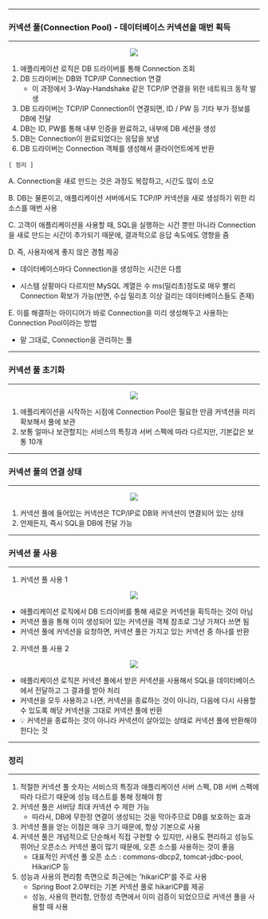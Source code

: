 -----
### 커넥션 풀(Connection Pool) - 데이터베이스 커넥션을 매번 획득
-----
<div align="centeR">
<img src="https://github.com/sooyounghan/Spring/assets/34672301/e00851be-f1a7-4ae2-9721-f3c7c80a124b">
</div>

1. 애플리케이션 로직은 DB 드라이버를 통해 Connection 조회
2. DB 드라이버는 DB와 TCP/IP Connection 연결
   - 이 과정에서 3-Way-Handshake 같은 TCP/IP 연결을 위한 네트워크 동작 발생
3. DB 드라이버는 TCP/IP Connection이 연결되면, ID / PW 등 기타 부가 정보를 DB에 전달
4. DB는 ID, PW를 통해 내부 인증을 완료하고, 내부에 DB 세션을 생성
5. DB는 Connection이 완료되었다는 응답을 보냄
6. DB 드라이버는 Connection 객체를 생성해서 클라이언트에게 반환

```[ 정리 ]```

A. Connection을 새로 만드는 것은 과정도 복잡하고, 시간도 많이 소모

B. DB는 물론이고, 애플리케이션 서버에서도 TCP/IP 커넥션을 새로 생성하기 위한 리소스를 매번 사용

C. 고객이 애플리케이션을 사용할 때, SQL을 실행하는 시간 뿐만 아니라 Connection을 새로 만드는 시간이 추가되기 때문에, 결과적으로 응답 속도에도 영향을 줌

D. 즉, 사용자에게 좋지 않은 경험 제공

  - 데이터베이스마다 Connection을 생성하는 시간은 다름
    
  - 시스템 상황마다 다르지만 MySQL 계열은 수 ms(밀리초)정도로 매우 빨리 Connection 확보가 가능(반면, 수십 밀리초 이상 걸리는 데이터베이스들도 존재)
    
E. 이를 해결하는 아이디어가 바로 Connection을 미리 생성해두고 사용하는 Connection Pool이라는 방법

  - 말 그대로, Connection을 관리하는 풀

-----
### 커넥션 풀 초기화
-----
<div align="centeR">
<img src="https://github.com/sooyounghan/Spring/assets/34672301/b04cd97f-b7da-4871-b434-32a057dc4a87">
</div>

1. 애플리케이션을 시작하는 시점에 Connection Pool은 필요한 만큼 커넥션을 미리 확보해서 풀에 보관
2. 보통 얼마나 보관할지는 서비스의 특징과 서버 스펙에 따라 다르지만, 기본값은 보통 10개

-----
### 커넥션 풀의 연결 상태
-----
<div align="centeR">
<img src="https://github.com/sooyounghan/Spring/assets/34672301/fda2cd40-f37b-4854-a91d-af0aa47fb47a">
</div>

1. 커넥션 풀에 들어있는 커넥션은 TCP/IP로 DB와 커넥션이 연결되어 있는 상태
2. 언제든지, 즉시 SQL을 DB에 전달 가능

-----
### 커넥션 풀 사용
-----
1. 커넥션 풀 사용 1
<div align="center">
<img src="https://github.com/sooyounghan/Spring/assets/34672301/816875f4-cec8-42b7-8851-d4a6b09963a2">
</div>

  - 애플리케이션 로직에서 DB 드라이버를 통해 새로운 커넥션을 획득하는 것이 아님
  - 커넥션 풀을 통해 이미 생성되어 있는 커넥션을 객체 참조로 그냥 가져다 쓰면 됨
  - 커넥션 풀에 커넥션을 요청하면, 커넥션 풀은 가지고 있는 커넥션 중 하나를 반환

2. 커넥션 풀 사용 2
<div align="center">
<img src="https://github.com/sooyounghan/Spring/assets/34672301/38cc7639-cae0-4164-893a-37c4bb1ee6fc">
</div>

  - 애플리케이션 로직은 커넥션 풀에서 받은 커넥션을 사용해서 SQL을 데이터베이스에서 전달하고 그 결과를 받아 처리
  - 커넥션을 모두 사용하고 나면, 커넥션을 종료하는 것이 아니라, 다음에 다시 사용할 수 있도록 해당 커넥션을 그대로 커넥션 풀에 반환
  - 💡 커넥션을 종료하는 것이 아니라 커넥션이 살아있는 상태로 커넥션 풀에 반환해야 한다는 것

-----
### 정리
-----
1. 적절한 커넥션 풀 숫자는 서비스의 특징과 애플리케이션 서버 스펙, DB 서버 스펙에 따라 다르기 때문에 성능 테스트를 통해 정해야 함
2. 커넥션 풀은 서버당 최대 커넥션 수 제한 가능
   - 따라서, DB에 무한정 연결이 생성되는 것을 막아주므로 DB를 보호하는 효과
3. 커넥션 풀을 얻는 이점은 매우 크기 때문에, 항상 기본으로 사용
4. 커넥션 풀은 개념적으로 단순해서 직접 구현할 수 있지만, 사용도 편리하고 성능도 뛰어난 오픈소스 커넥션 풀이 많기 때문에, 오픈 소스를 사용하는 것이 좋음
   - 대표적인 커넥션 풀 오픈 소스 : commons-dbcp2, tomcat-jdbc-pool, HikariCP 등
5. 성능과 사용의 편리함 측면으로 최근에는 'hikariCP'를 주로 사용
   - Spring Boot 2.0부터는 기본 커넥션 풀로 hikariCP를 제공
   - 성능, 사용의 편리함, 안정성 측면에서 이미 검증이 되었으므로 커넥션 풀을 사용할 때 사용
  

